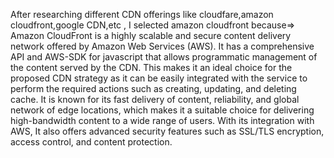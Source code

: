 After researching different CDN offerings like cloudfare,amazon cloudfront,google CDN,etc , I selected amazon cloudfront because=>
Amazon CloudFront is a highly scalable and secure content delivery network offered by Amazon Web Services (AWS). It has a comprehensive API and AWS-SDK for javascript that allows programmatic management of the content served by the CDN. This makes it an ideal choice for the proposed CDN strategy as it can be easily integrated with the service to perform the required actions such as creating, updating, and deleting cache.
It is known for its fast delivery of content, reliability, and global network of edge locations, which makes it a suitable choice for delivering high-bandwidth content to a wide range of users. With its integration with AWS, It also offers advanced security features such as SSL/TLS encryption, access control, and content protection.
